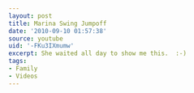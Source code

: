 ```yaml
---
layout: post
title: Marina Swing Jumpoff
date: '2010-09-10 01:57:38'
source: youtube
uid: '-FKu3IXmumw'
excerpt: She waited all day to show me this.  :-)
tags:
- Family
- Videos
---
```


